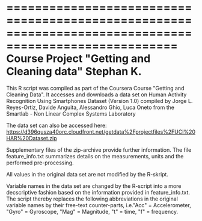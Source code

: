======================================================================================================
Course Project "Getting and Cleaning data"
Stephan K.
======================================================================================================

This R script was compiled as part of the Coursera Course "Getting and Cleaning Data". It accesses 
and downloads a data set on Human Activity Recognition Using Smartphones Dataset (Version 1.0) compiled 
by Jorge L. Reyes-Ortiz, Davide Anguita, Alessandro Ghio, Luca Oneto from the 
Smartlab - Non Linear Complex Systems Laboratory

The data set can also be accessed here:
https://d396qusza40orc.cloudfront.net/getdata%2Fprojectfiles%2FUCI%20HAR%20Dataset.zip

Supplementary files of the zip-archive provide further information. The file feature_info.txt summarizes 
details on the measurements, units and the performed pre-processing. 

All values in the original data set are not modified by the R-skript.

Variable names in the data set are changed by the R-script into a more decscriptive fashion based on the
information provided in feature_info.txt. The script thereby replaces the following abbreviations in the 
original variable names by their free-text counter-parts, i.e."Acc" = Accelerometer, "Gyro" = Gyroscope,
"Mag" = Magnitude, "t" = time, "f" = frequency.